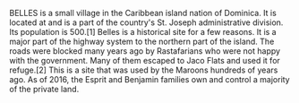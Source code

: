 BELLES is a small village in the Caribbean island nation of Dominica. It is located at and is a part of the country's St. Joseph administrative division. Its population is 500.[1] Belles is a historical site for a few reasons. It is a major part of the highway system to the northern part of the island. The roads were blocked many years ago by Rastafarians who were not happy with the government. Many of them escaped to Jaco Flats and used it for refuge.[2] This is a site that was used by the Maroons hundreds of years ago. As of 2016, the Esprit and Benjamin families own and control a majority of the private land.
